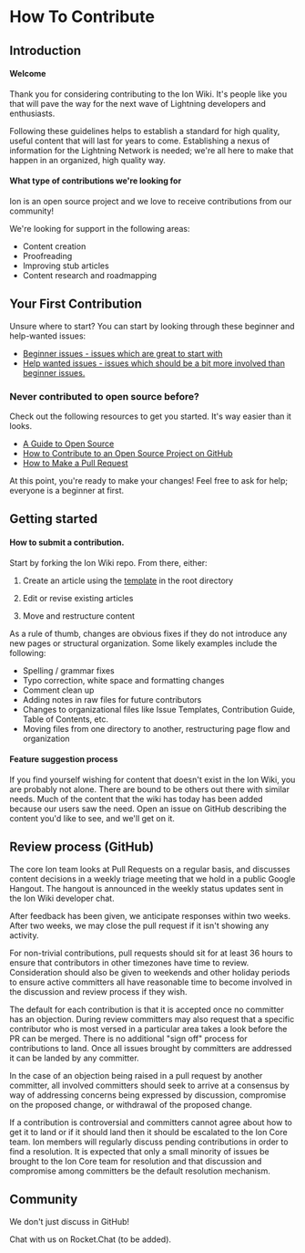# How To Contribute

## Introduction

#### Welcome

Thank you for considering contributing to the Ion Wiki. It's people like you that will pave the way for the next wave of Lightning developers and enthusiasts.

Following these guidelines helps to establish a standard for high quality, useful content that will last for years to come. Establishing a nexus of information for the Lightning Network is needed; we're all here to make that happen in an organized, high quality way.

#### What type of contributions we're looking for

Ion is an open source project and we love to receive contributions from our community!

We're looking for support in the following areas:

* Content creation
* Proofreading
* Improving stub articles
* Content research and roadmapping

## Your First Contribution

Unsure where to start? You can start by looking through these beginner and help-wanted issues:

* [Beginner issues - issues which are great to start with](https://github.com/RadarRelay/ionwiki/issues?q=is%3Aopen+is%3Aissue+label%3A%22good+first+issue%22)
* [Help wanted issues - issues which should be a bit more involved than beginner issues.](https://github.com/RadarRelay/ionwiki/issues?q=is%3Aopen+is%3Aissue+label%3A%22help+wanted%22)

### Never contributed to open source before?

Check out the following resources to get you started. It's way easier than it looks.

* [A Guide to Open Source](https://opensource.guide/)
* [How to Contribute to an Open Source Project on GitHub](https://egghead.io/series/how-to-contribute-to-an-open-source-project-on-github)
* [How to Make a Pull Request](http://makeapullrequest.com/)

At this point, you're ready to make your changes! Feel free to ask for help; everyone is a beginner at first.

## Getting started

#### How to submit a contribution.

Start by forking the Ion Wiki repo. From there, either: 

1. Create an article using the [template](https://github.com/RadarRelay/ionwiki/blob/master/template.md) in the root directory 

2. Edit or revise existing articles 

3. Move and restructure content

As a rule of thumb, changes are obvious fixes if they do not introduce any new pages or structural organization. Some likely examples include the following:

* Spelling / grammar fixes
* Typo correction, white space and formatting changes
* Comment clean up
* Adding notes in raw files for future contributors
* Changes to organizational files like Issue Templates, Contribution Guide, Table of Contents, etc.
* Moving files from one directory to another, restructuring page flow and organization

#### Feature suggestion process

If you find yourself wishing for content that doesn't exist in the Ion Wiki, you are probably not alone. There are bound to be others out there with similar needs. Much of the content that the wiki has today has been added because our users saw the need. Open an issue on GitHub describing the content you'd like to see, and we'll get on it.

## Review process \(GitHub\)

The core Ion team looks at Pull Requests on a regular basis, and discusses content decisions in a weekly triage meeting that we hold in a public Google Hangout. The hangout is announced in the weekly status updates sent in the Ion Wiki developer chat.

After feedback has been given, we anticipate responses within two weeks. After two weeks, we may close the pull request if it isn't showing any activity.

For non-trivial contributions, pull requests should sit for at least 36 hours to ensure that contributors in other timezones have time to review. Consideration should also be given to weekends and other holiday periods to ensure active committers all have reasonable time to become involved in the discussion and review process if they wish.

The default for each contribution is that it is accepted once no committer has an objection. During review committers may also request that a specific contributor who is most versed in a particular area takes a look before the PR can be merged. There is no additional "sign off" process for contributions to land. Once all issues brought by committers are addressed it can be landed by any committer.

In the case of an objection being raised in a pull request by another committer, all involved committers should seek to arrive at a consensus by way of addressing concerns being expressed by discussion, compromise on the proposed change, or withdrawal of the proposed change.

If a contribution is controversial and committers cannot agree about how to get it to land or if it should land then it should be escalated to the Ion Core team. Ion members will regularly discuss pending contributions in order to find a resolution. It is expected that only a small minority of issues be brought to the Ion Core team for resolution and that discussion and compromise among committers be the default resolution mechanism. 

## Community

We don't just discuss in GitHub!

Chat with us on Rocket.Chat \(to be added\).


